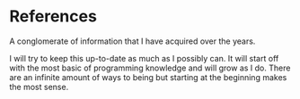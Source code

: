 # References
A conglomerate of information that I have acquired over the years.

I will try to keep this up-to-date as much as I possibly can. It will start off with the most basic of programming knowledge and will grow as I do. There are an infinite amount of ways to being but starting at the beginning makes the most sense. 
